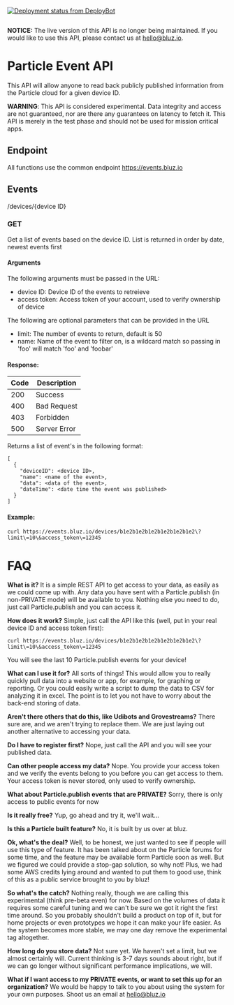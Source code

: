 [![Deployment status from DeployBot](https://bluz.deploybot.com/badge/66802254036135/99029.svg)](http://deploybot.com)

<p align="center" >
<img src="http://bluz.io/static/img/logo.png" alt="" title="">
</p>

**NOTICE:** The live version of this API is no longer being maintained. If you would like to use this API, please contact us at hello@bluz.io.

Particle Event API
==========
This API will allow anyone to read back publicly published information from the Particle cloud for a given device ID.

**WARNING**: This API is considered experimental. Data integrity and access are not guaranteed, nor are there any guarantees on latency to fetch it. This API is merely in the test phase and should not be used for mission critical apps. 

## Endpoint
All functions use the common endpoint https://events.bluz.io

## Events
/devices/{device ID}

### GET
Get a list of events based on the device ID. List is returned in order by date, newest events first

#### Arguments

The following arguments must be passed in the URL:
- device ID: Device ID of the events to retreieve
- access token: Access token of your account, used to verify ownership of device

The following are optional parameters that can be provided in the URL
- limit: The number of events to return, default is 50
- name: Name of the event to filter on, is a wildcard match so passing in 'foo' will match 'foo' and 'foobar'

#### Response:
Code | Description
--- | ---
200| Success
400| Bad Request
403| Forbidden
500| Server Error

Returns a list of event's in the following format:
```
[
  {
    "deviceID": <device ID>,
    "name": <name of the event>,
    "data": <data of the event>,
    "dateTime": <date time the event was published>
  }
]
```

#### Example:
```
curl https://events.bluz.io/devices/b1e2b1e2b1e2b1e2b1e2b1e2\?limit\=10\&access_token\=12345
```

FAQ
==========

**What is it?** It is a simple REST API to get access to your data, as easily as we could come up with. Any data you have sent with a Particle.publish (in non-PRIVATE mode) will be available to you. Nothing else you need to do, just call Particle.publish and you can access it.

**How does it work?** Simple, just call the API like this (well, put in your real device ID and access token first):
```
curl https://events.bluz.io/devices/b1e2b1e2b1e2b1e2b1e2b1e2\?limit\=10\&access_token\=12345
```
You will see the last 10 Particle.publish events for your device!

**What can I use it for?** All sorts of things! This would allow you to really quickly pull data into a website or app, for example, for graphing or reporting. Or you could easily write a script to dump the data to CSV for analyzing it in excel. The point is to let you not have to worry about the back-end storing of data.

**Aren't there others that do this, like Udibots and Grovestreams?** There sure are, and we aren't trying to replace them. We are just laying out another alternative to accessing your data.

**Do I have to register first?** Nope, just call the API and you will see your published data.

**Can other people access my data?** Nope. You provide your access token and we verify the events belong to you before you can get access to them. Your access token is never stored, only used to verify ownership.

**What about Particle.publish events that are PRIVATE?** Sorry, there is only access to public events for now

**Is it really free?** Yup, go ahead and try it, we'll wait...

**Is this a Particle built feature?** No, it is built by us over at bluz.  

**Ok, what's the deal?** Well, to be honest, we just wanted to see if people will use this type of feature. It has been talked about on the Particle forums for some time, and the feature may be available form Particle soon as well. But we figured we could provide a stop-gap solution, so why not! Plus, we had some AWS credits lying around and wanted to put them to good use, think of this as a public service brought to you by bluz!

**So what's the catch?** Nothing really, though we are calling this experimental (think pre-beta even) for now. Based on the volumes of data it requires some careful tuning and we can't be sure we got it right the first time around. So you probably shouldn't build a product on top of it, but for home projects or even prototypes we hope it can make your life easier. As the system becomes more stable, we may one day remove the experimental tag altogether.

**How long do you store data?** Not sure yet. We haven't set a limit, but we almost certainly will. Current thinking is 3-7 days sounds about right, but if we can go longer without significant performance implications, we will. 

**What if I want access to my PRIVATE events, or want to set this up for an organization?** We would be happy to talk to you about using the system for your own purposes. Shoot us an email at hello@bluz.io
